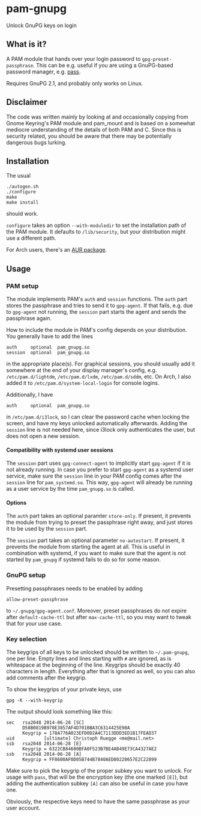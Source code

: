 # pam-gnupg

Unlock GnuPG keys on login

## What is it?

A PAM module that hands over your login password to `gpg-preset-passphrase`.
This can be e.g. useful if you are using a GnuPG-based password manager,
e.g. [pass][].

Requires GnuPG 2.1, and probably only works on Linux.

## Disclaimer

The code was written mainly by looking at and occasionally copying from Gnome
Keyring's PAM module and pam_mount and is based on a somewhat mediocre
understanding of the details of both PAM and C. Since this is security related,
you should be aware that there may be potentially dangerous bugs lurking.

## Installation

The usual

    ./autogen.sh
    ./configure
    make
    make install

should work.

`configure` takes an option `--with-moduledir` to set the installation path of
the PAM module. It defaults to `/lib/security`, but your distribution might use
a different path.

For Arch users, there's an [AUR package][].

## Usage

### PAM setup

The module implements PAM's `auth` and `session` functions. The `auth` part
stores the passphrase and tries to send it to `gpg-agent`. If that fails, e.g.
due to `gpg-agent` not running, the `session` part starts the agent and sends
the passphrase again.

How to include the module in PAM's config depends on your distribution. You
generally have to add the lines

    auth     optional  pam_gnupg.so
    session  optional  pam_gnupg.so

in the appropriate place(s). For graphical sessions, you should usually add it
somewhere at the end of your display manager's config, e.g.
`/etc/pam.d/lightdm`, `/etc/pam.d/lxdm`, `/etc/pam.d/sddm`, etc. On Arch, I also
added it to `/etc/pam.d/system-local-login` for console logins.

Additionally, I have

    auth     optional  pam_gnupg.so

in `/etc/pam.d/i3lock`, so I can clear the password cache when locking the
screen, and have my keys unlocked automatically afterwards. Adding the `session`
line is not needed here, since i3lock only authenticates the user, but does not
open a new session.

#### Compatibility with systemd user sessions

The `session` part uses `gpg-connect-agent` to implicitly start `gpg-agent` if
it is not already running. In case you prefer to start `gpg-agent` as a systemd
user service, make sure the `session` line in your PAM config comes after the
`session` line for `pam_systemd.so`. This way, `gpg-agent` will already be
running as a user service by the time `pam_gnupg.so` is called.

#### Options

The `auth` part takes an optional paramter `store-only`. If present, it prevents
the module from trying to preset the passphrase right away, and just stores it
to be used by the `session` part.

The `session` part takes an optional parameter `no-autostart`. If present, it
prevents the module from starting the agent at all. This is useful in
combination with systemd, if you want to make sure that the agent is not started
by `pam_gnupg` if systemd fails to do so for some reason.

### GnuPG setup

Presetting passphrases needs to be enabled by adding

    allow-preset-passphrase

to `~/.gnupg/gpg-agent.conf`. Moreover, preset passphrases do not expire after
`default-cache-ttl` but after `max-cache-ttl`, so you may want to tweak that for
your use case.

### Key selection

The keygrips of all keys to be unlocked should be written to `~/.pam-gnupg`, one
per line. Empty lines and lines starting with `#` are ignored, as is whitespace
at the beginning of the line. Keygrips should be exactly 40 characters in
length. Everything after that is ignored as well, so you can also add comments
after the keygrip.

To show the keygrips of your private keys, use

    gpg -K --with-keygrip

The output should look something like this:

    sec   rsa2048 2014-06-28 [SC]
          D58B0819B978E3857AF4D701BBA3C6314425E90A
          Keygrip = 178A776A023EFD0D2A4C7113DDD3ED1B17FEAD37
    uid           [ultimate] Christoph Ruegge <me@mail.net>
    ssb   rsa2048 2014-06-28 [E]
          Keygrip = 6322CB84600BFA0F523B7BE4AB49E73CA4327AE2
    ssb   rsa2048 2014-06-28 [A]
          Keygrip = FF8600AF0D05B744B7840AED80220657E2C22899

Make sure to pick the keygrip of the proper subkey you want to unlock. For usage
with `pass`, that will be the encryption key (the one marked `[E]`), but adding
the authentication subkey `[A]` can also be useful in case you have one.

Obviously, the respective keys need to have the same passphrase as your user
account.


[pass]: https://www.passwordstore.org/
[AUR package]: https://aur.archlinux.org/packages/pam-gnupg-git/
